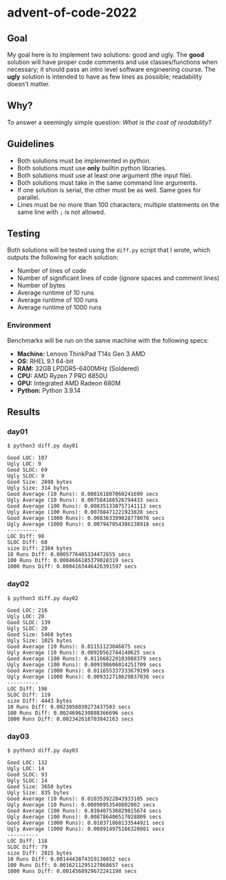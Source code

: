 # advent-of-code-2022

## Goal

My goal here is to implement two solutions: good and ugly. The **good** solution will have proper code comments and use classes/functions when necessary; it should pass an intro level software engineering course. The **ugly** solution is intended to have as few lines as possible; readability doesn't matter.

## Why?

To answer a seemingly simple question: *What is the cost of readability?*

## Guidelines

- Both solutions must be implemented in python.
- Both solutions must use **only** builtin python libraries.
- Both solutions must use at least one argument (the input file).
- Both solutions must take in the same command line arguments.
- If one solution is serial, the other must be as well. Same goes for parallel.
- Lines must be no more than 100 characters; multiple statements on the same line with `;` is not allowed.

## Testing

Both solutions will be tested using the `diff.py` script that I wrote, which outputs the following for each solution:

- Number of lines of code
- Number of significant lines of code (ignore spaces and comment lines)
- Number of bytes
- Average runtime of 10 runs
- Average runtime of 100 runs
- Average runtime of 1000 runs

### Environment

Benchmarks will be run on the same machine with the following specs:

- **Machine:** Lenovo ThinkPad T14s Gen 3 AMD
- **OS:** RHEL 9.1 64-bit
- **RAM:** 32GB LPDDR5-6400MHz (Soldered)
- **CPU:** AMD Ryzen 7 PRO 6850U
- **GPU:** Integrated AMD Radeon 680M
- **Python:** Python 3.9.14

## Results

### day01

```
$ python3 diff.py day01

Good LOC: 107
Ugly LOC: 9
Good SLOC: 69
Ugly SLOC: 9
Good Size: 2698 bytes
Ugly Size: 314 bytes
Good Average (10 Runs): 0.008161807060241699 secs
Ugly Average (10 Runs): 0.007584166526794433 secs
Good Average (100 Runs): 0.008351330757141113 secs
Ugly Average (100 Runs): 0.00788471221923828 secs
Good Average (1000 Runs): 0.008363399028778076 secs
Ugly Average (1000 Runs): 0.007947054386138916 secs
----------
LOC Diff: 98
SLOC Diff: 60
size Diff: 2384 bytes
10 Runs Diff: 0.0005776405334472655 secs
100 Runs Diff: 0.0004666185379028319 secs
1000 Runs Diff: 0.0004163446426391597 secs
```

### day02

```
$ python3 diff.py day02

Good LOC: 216
Ugly LOC: 20
Good SLOC: 139
Ugly SLOC: 20
Good Size: 5468 bytes
Ugly Size: 1025 bytes
Good Average (10 Runs): 0.01151123046875 secs
Ugly Average (10 Runs): 0.00920562744140625 secs
Good Average (100 Runs): 0.011668229103088379 secs
Ugly Average (100 Runs): 0.009198606014251709 secs
Good Average (1000 Runs): 0.011655337333679199 secs
Ugly Average (1000 Runs): 0.009312718629837036 secs
----------
LOC Diff: 196
SLOC Diff: 119
size Diff: 4443 bytes
10 Runs Diff: 0.0023056030273437503 secs
100 Runs Diff: 0.0024696230888366696 secs
1000 Runs Diff: 0.002342618703842163 secs
```

### day03

```
$ python3 diff.py day03

Good LOC: 132
Ugly LOC: 14
Good SLOC: 93
Ugly SLOC: 14
Good Size: 3650 bytes
Ugly Size: 835 bytes
Good Average (10 Runs): 0.010353922843933105 secs
Ugly Average (10 Runs): 0.00890953540802002 secs
Good Average (100 Runs): 0.010407536029815674 secs
Ugly Average (100 Runs): 0.008786406517028809 secs
Good Average (1000 Runs): 0.010371868133544921 secs
Ugly Average (1000 Runs): 0.008914975166320801 secs
----------
LOC Diff: 118
SLOC Diff: 79
size Diff: 2815 bytes
10 Runs Diff: 0.0014443874359130852 secs
100 Runs Diff: 0.0016211295127868657 secs
1000 Runs Diff: 0.0014568929672241198 secs
```
